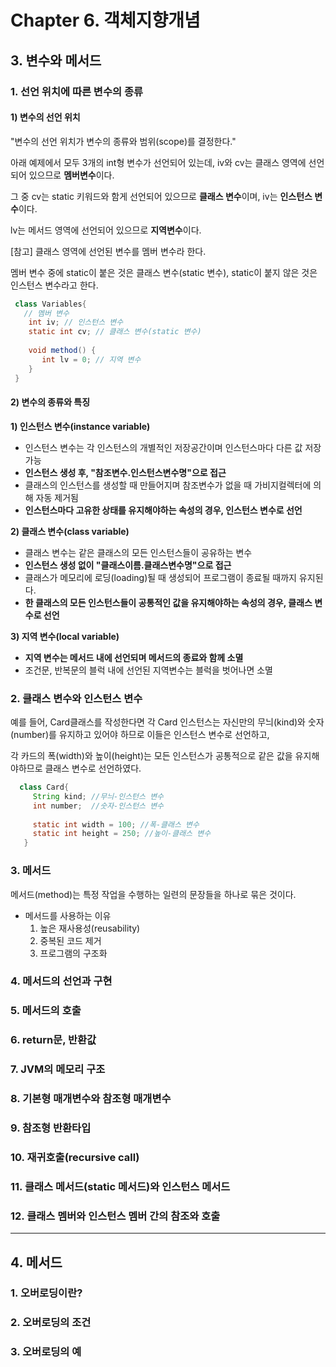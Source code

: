 # Chapter 6. 객체지향개념
 
## 3. 변수와 메서드
### 1. 선언 위치에 따른 변수의 종류
#### 1) 변수의 선언 위치

"변수의 선언 위치가 변수의 종류와 범위(scope)를 결정한다."

아래 예제에서 모두 3개의 int형 변수가 선언되어 있는데, iv와 cv는 클래스 영역에 선언되어 있으므로 **멤버변수**이다.

그 중 cv는 static 키워드와 함게 선언되어 있으므로 **클래스 변수**이며, iv는 **인스턴스 변수**이다.

lv는 메서드 영역에 선언되어 있으므로 **지역변수**이다.

[참고] 클래스 영역에 선언된 변수를 멤버 변수라 한다.

멤버 변수 중에 static이 붙은 것은 클래스 변수(static 변수), static이 붙지 않은 것은 인스턴스 변수라고 한다.

```java
 class Variables{
   // 멤버 변수 
    int iv; // 인스턴스 변수
    static int cv; // 클래스 변수(static 변수)
    
    void method() {
       int lv = 0; // 지역 변수
    }
 }
```
#### 2) 변수의 종류와 특징
**1) 인스턴스 변수(instance variable)**

- 인스턴스 변수는 각 인스턴스의 개별적인 저장공간이며 인스턴스마다 다른 값 저장 가능
- **인스턴스 생성 후, "참조변수.인스턴스변수명"으로 접근**
- 클래스의 인스턴스를 생성할 때 만들어지며 참조변수가 없을 때 가비지컬렉터에 의해 자동 제거됨
- **인스턴스마다 고유한 상태를 유지해야하는 속성의 경우, 인스턴스 변수로 선언**

**2) 클래스 변수(class variable)**
- 클래스 변수는 같은 클래스의 모든 인스턴스들이 공유하는 변수
- **인스턴스 생성 없이 "클래스이름.클래스변수명"으로 접근**
- 클래스가 메모리에 로딩(loading)될 때 생성되어 프로그램이 종료될 때까지 유지된다.
- **한 클래스의 모든 인스턴스들이 공통적인 값을 유지해야하는 속성의 경우, 클래스 변수로 선언**

**3) 지역 변수(local variable)**
- **지역 변수는 메서드 내에 선언되며 메서드의 종료와 함께 소멸**
- 조건문, 반복문의 블럭 내에 선언된 지역변수는 블럭을 벗어나면 소멸


### 2. 클래스 변수와 인스턴스 변수

예를 들어, Card클래스를 작성한다면 각 Card 인스턴스는 자신만의 무늬(kind)와 숫자(number)를 유지하고 있어야 하므로 이들은 인스턴스 변수로 선언하고,

각 카드의 폭(width)와 높이(height)는 모든 인스턴스가 공통적으로 같은 값을 유지해야하므로 클래스 변수로 선언하였다.

```java
  class Card{
     String kind; //무늬-인스턴스 변수
     int number;  //숫자-인스턴스 변수
   
     static int width = 100; //폭-클래스 변수
     static int height = 250; //높이-클래스 변수
   }

```
### 3. 메서드
메서드(method)는 특정 작업을 수행하는 일련의 문장들을 하나로 묶은 것이다.

- 메서드를 사용하는 이유
  1) 높은 재사용성(reusability)
  2) 중복된 코드 제거
   3) 프로그램의 구조화



### 4. 메서드의 선언과 구현

### 5. 메서드의 호출

### 6. return문, 반환값

### 7. JVM의 메모리 구조

### 8. 기본형 매개변수와 참조형 매개변수



### 9. 참조형 반환타입


### 10. 재귀호출(recursive call)

### 11. 클래스 메서드(static 메서드)와 인스턴스 메서드


### 12. 클래스 멤버와 인스턴스 멤버 간의 참조와 호출

---

## 4. 메서드 

### 1. 오버로딩이란?

### 2. 오버로딩의 조건

### 3. 오버로딩의 예




  

